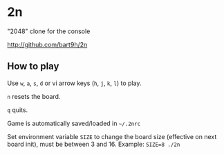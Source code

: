 
# 2n

"2048" clone for the console

http://github.com/bart9h/2n


## How to play

Use `w`, `a`, `s`, `d` or vi arrow keys (`h`, `j`, `k`, `l`) to play.

`n` resets the board.

`q` quits.

Game is automatically saved/loaded in `~/.2nrc`

Set environment variable `SIZE` to change the board size
(effective on next board init), must be between 3 and 16.
Example: `SIZE=8 ./2n`
